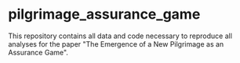 # pilgrimage_assurance_game
This repository contains all data and code necessary to reproduce all analyses for the paper "The Emergence of a New Pilgrimage as an Assurance Game". 
